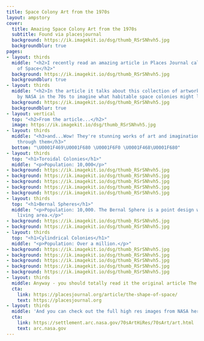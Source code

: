 ```yaml
---
title: Space Colony Art from the 1970s
layout: ampstory
cover:
  title: Amazing Space Colony Art from the 1970s
  subtitle: Found via placesjournal
  background: https://ik.imagekit.io/dsg/thumb_RSrSNhvh5.jpg
  backgroundblur: true
pages:
- layout: thirds
  middle: "<h2>I recently read an amazing article in Places Journal called The Shape
    of Space</h2>"
  background: https://ik.imagekit.io/dsg/thumb_RSrSNhvh5.jpg
  backgroundblur: true
- layout: thirds
  middle: "<h2>In the article it talks about this collection of artworks commissioned
    by NASA in the 70s to imagine what habitable space colonies might look like...</h2>"
  background: https://ik.imagekit.io/dsg/thumb_RSrSNhvh5.jpg
  backgroundblur: true
- layout: vertical
  top: "<h2>From the article...</h2>"
  image: https://ik.imagekit.io/dsg/thumb_RSrSNhvh5.jpg
- layout: thirds
  middle: "<h3>and...Wow! They're stunning works of art and imagination! Let's walk
    through them</h3>"
  bottom: "\U0001F469‍\U0001F680 \U0001F6F0 ️\U0001F468‍\U0001F680"
- layout: thirds
  top: "<h1>Toroidal Colonies</h1>"
  middle: "<p>Population: 10,000</p>"
- background: https://ik.imagekit.io/dsg/thumb_RSrSNhvh5.jpg
- background: https://ik.imagekit.io/dsg/thumb_RSrSNhvh5.jpg
- background: https://ik.imagekit.io/dsg/thumb_RSrSNhvh5.jpg
- background: https://ik.imagekit.io/dsg/thumb_RSrSNhvh5.jpg
- background: https://ik.imagekit.io/dsg/thumb_RSrSNhvh5.jpg
- layout: thirds
  top: "<h1>Bernal Spheres</h1>"
  middle: "<p>Population: 10,000. The Bernal Sphere is a point design with a spherical
    living area.</p>"
- background: https://ik.imagekit.io/dsg/thumb_RSrSNhvh5.jpg
- background: https://ik.imagekit.io/dsg/thumb_RSrSNhvh5.jpg
- layout: thirds
  top: "<h1>Cylindrical Colonies</h1>"
  middle: "<p>Population: Over a million.</p>"
- background: https://ik.imagekit.io/dsg/thumb_RSrSNhvh5.jpg
- background: https://ik.imagekit.io/dsg/thumb_RSrSNhvh5.jpg
- background: https://ik.imagekit.io/dsg/thumb_RSrSNhvh5.jpg
- background: https://ik.imagekit.io/dsg/thumb_RSrSNhvh5.jpg
- background: https://ik.imagekit.io/dsg/thumb_RSrSNhvh5.jpg
- layout: thirds
  middle: Anyway - you should totally read it the original article The Shape of Space...
  cta:
    link: https://placesjournal.org/article/the-shape-of-space/
    text: https://placesjournal.org
- layout: thirds
  middle: 'And you can check out the full high res images from NASA here:'
  cta:
    link: https://settlement.arc.nasa.gov/70sArtHiRes/70sArt/art.html
    text: arc.nasa.gov
---
```


